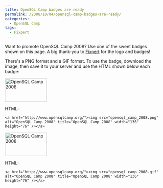 ```yaml
---
title: OpenSQL Camp badges are ready
permalink: /2008/10/04/opensql-camp-badges-are-ready/
categories:
  - OpenSQL Camp
tags:
  - Fixpert
---
```

Want to promote OpenSQL Camp 2008? Use one of the sweet badges shown on this page. A big thank-you to [Fixpert][1] for the logo and badges!

There's a PNG format and a GIF format. To use the badge, download the image, then save it to your server and use the HTML shown below each badge:

[<img src="http://www.xaprb.com/blog/wp-content/uploads/2008/10/opensql_camp_2008.png" alt="OpenSQL Camp 2008" title="OpenSQL Camp 2008" width="136" height="76" class="size-full wp-image-589" />][2]

HTML:

`<a href="http://www.opensqlcamp.org/"><img src="opensql_camp_2008.png" alt="OpenSQL Camp 2008" title="OpenSQL Camp 2008" width="136" height="76" /></a>`

[<img src="http://www.xaprb.com/blog/wp-content/uploads/2008/10/opensql_camp_2008.gif" alt="OpenSQL Camp 2008" title="OpenSQL Camp 2008" width="136" height="76" class="size-full wp-image-588" />][2]

HTML:

`<a href="http://www.opensqlcamp.org/"><img src="opensql_camp_2008.gif" alt="OpenSQL Camp 2008" title="OpenSQL Camp 2008" width="136" height="76" /></a>`

 [1]: http://www.fixpert.com/
 [2]: http://www.opensqlcamp.org/
